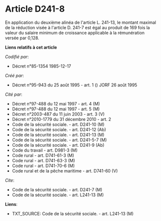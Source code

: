 # Article D241-8

En application du deuxième alinéa de l'article L. 241-13, le montant maximal de la réduction visée à l'article D. 241-7 est
égal au produit de 169 fois la valeur du salaire minimum de croissance applicable à la rémunération versée par 0,128.

**Liens relatifs à cet article**

_Codifié par_:

  - Décret n°85-1354 1985-12-17

_Créé par_:

  - Décret n°95-943 du 25 août 1995 - art. 1 () JORF 26 août 1995

_Cité par_:

  - Décret n°97-488 du 12 mai 1997 - art. 4 (M)
  - Décret n°97-488 du 12 mai 1997 - art. 5 (M)
  - Décret n°2003-487 du 11 juin 2003 - art. 3 (V)
  - Décret n°2010-1779 du 31 décembre 2010 - art. 2
  - Code de la sécurité sociale. - art. D241-10 (M)
  - Code de la sécurité sociale. - art. D241-12 (Ab)
  - Code de la sécurité sociale. - art. D241-13 (M)
  - Code de la sécurité sociale. - art. D241-5-7 (M)
  - Code de la sécurité sociale. - art. D241-9 (Ab)
  - Code du travail - art. D981-3 (M)
  - Code rural - art. D741-61-3 (M)
  - Code rural - art. D741-63-3 (M)
  - Code rural - art. D741-70-6 (M)
  - Code rural et de la pêche maritime - art. D741-60 (V)

_Cite_:

  - Code de la sécurité sociale. - art. D241-7 (M)
  - Code de la sécurité sociale. - art. L241-13 (M)

**Liens**:

  - TXT_SOURCE: Code de la sécurité sociale. - art. L241-13 (M)
